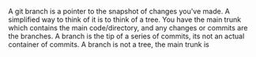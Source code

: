 A git branch is a pointer to the snapshot of changes you've made.  A simplified way to think of it is to think of a tree. You have the main trunk which contains the main code/directory, and any changes or commits are the branches.
 A branch is the tip of a series of commits, its not an actual container of commits. A branch is not a tree, the main trunk is
